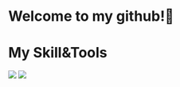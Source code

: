 ### <h1>Welcome to my github!👋</h1> 



<h1>My Skill&Tools</h1>
<img src="https://camo.githubusercontent.com/e3135eb2c11752c061b386377a1f1651a2d8352b/68747470733a2f2f696d672e736869656c64732e696f2f62616467652f4a6176612d696e666f726d6174696f6e616c3f7374796c653d666c6174266c6f676f3d6a617661266c6f676f436f6c6f723d776869746526636f6c6f723d303037333936">
<img src="https://simpleicons.org/icons/javascript.svg">

